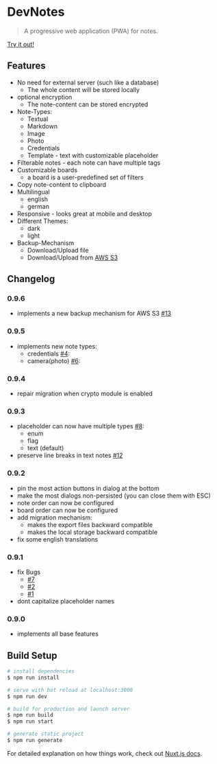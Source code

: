 # DevNotes

> A progressive web application (PWA) for notes.

[Try it out!](https://rainu.github.io/dev-notes/)

## Features
* No need for external server (such like a database)
    * The whole content will be stored locally
* optional encryption
    * The note-content can be stored encrypted
* Note-Types:
    * Textual
    * Markdown
    * Image
    * Photo
    * Credentials
    * Template - text with customizable placeholder
* Filterable notes - each note can have multiple tags
* Customizable boards
    * a board is a user-predefined set of filters
* Copy note-content to clipboard
* Multilingual
    * english
    * german
* Responsive - looks great at mobile and desktop
* Different Themes:
    * dark
    * light
* Backup-Mechanism
    * Download/Upload file
    * Download/Upload from [AWS S3](https://aws.amazon.com/s3/)
    
## Changelog

### 0.9.6
* implements a new backup mechanism for AWS S3 [#13](https://github.com/rainu/dev-notes/issues/13)

### 0.9.5
* implements new note types:
    * credentials [#4](https://github.com/rainu/dev-notes/issues/4):
    * camera(photo) [#6](https://github.com/rainu/dev-notes/issues/6):

### 0.9.4
* repair migration when crypto module is enabled

### 0.9.3
* placeholder can now have multiple types [#8](https://github.com/rainu/dev-notes/issues/8):
    * enum
    * flag 
    * text (default)
* preserve line breaks in text notes [#12](https://github.com/rainu/dev-notes/issues/12)

### 0.9.2
* pin the most action buttons in dialog at the bottom
* make the most dialogs non-persisted (you can close them with ESC)
* note order can now be configured
* board order can now be configured
* add migration mechanism:
    * makes the export files backward compatible
    * makes the local storage backward compatible
* fix some english translations

### 0.9.1
* fix Bugs
    * [#7](https://github.com/rainu/dev-notes/issues/7)
    * [#2](https://github.com/rainu/dev-notes/issues/2)
    * [#1](https://github.com/rainu/dev-notes/issues/1)
* dont capitalize placeholder names

### 0.9.0
* implements all base features

## Build Setup

``` bash
# install dependencies
$ npm run install

# serve with hot reload at localhost:3000
$ npm run dev

# build for production and launch server
$ npm run build
$ npm run start

# generate static project
$ npm run generate
```

For detailed explanation on how things work, check out [Nuxt.js docs](https://nuxtjs.org).
